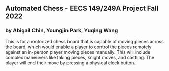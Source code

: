 ## Automated Chess - EECS 149/249A Project Fall 2022
### by Abigail Chin, Youngjin Park, Yuqing Wang

This is for a motorized chess board that is capable of moving pieces across the board, which would enable a player to control the pieces remotely against an in-person player moving pieces manually. This will include complex maneuvers like taking pieces, knight moves, and castling.  The player will end their move by pressing a physical clock button. 
